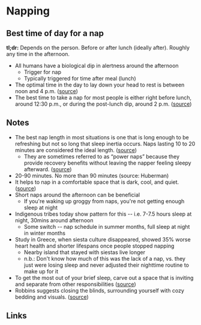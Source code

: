 # Napping

## Best time of day for a nap

**tl;dr:** Depends on the person. Before or after lunch (ideally after). Roughly any time in the afternoon.

- All humans have a biological dip in alertness around the afternoon
  - Trigger for nap
  - Typically triggered for time after meal (lunch)
- The optimal time in the day to lay down your head to rest is between noon and 4 p.m. ([source](https://www.fastcompany.com/90567684/the-case-for-taking-a-mid-day-nap-according-to-experts#:~:text=the%20optimal%20time%20in%20the%20day%20to%20lay%20down%20your%20head%20to%20rest%20is%20between%20noon%20and%204%20p.m.))
- The best time to take a nap for most people is either right before lunch, around 12:30 p.m., or during the post-lunch dip, around 2 p.m. ([source](https://www.sleep.org/whats-the-best-time-of-the-day-to-nap/#:~:text=the%20best%20time%20to%20take%20a%20nap%20for%20most%20people%20is%20either%20right%20before%20lunch%2C%20around%2012%3A30%20p.m.%2C%20or%20during%20the%20post-lunch%20dip%2C%20around%202%20p.m.))

## Notes

- The best nap length in most situations is one that is long enough to be refreshing but not so long that sleep inertia occurs. Naps lasting 10 to 20 minutes are considered the ideal length. ([source](https://www.sleepfoundation.org/sleep-hygiene/napping#:~:text=the%20best%20nap%20length%20in%20most%20situations%20is%20one%20that%20is%20long%20enough%20to%20be%20refreshing%20but%20not%20so%20long%20that%20sleep%20inertia%20occurs.%20naps%20lasting%2010%20to%2020%20minutes%20are%20considered%20the%20ideal%20length.))
  - They are sometimes referred to as “power naps” because they provide recovery benefits without leaving the napper feeling sleepy afterward. ([source](https://www.sleepfoundation.org/sleep-hygiene/napping#:~:text=they%20are%20sometimes%20referred%20to%20as%20%E2%80%9Cpower%20naps%E2%80%9D%20because%20they%20provide%20recovery%20benefits%20without%20leaving%20the%20napper%20feeling%20sleepy%20afterward.))
- 20-90 minutes. No more than 90 minutes (source: Huberman)
- It helps to nap in a comfortable space that is dark, cool, and quiet. ([source](https://www.sleepfoundation.org/sleep-hygiene/napping#:~:text=it%20helps%20to%20nap%20in%20a%20comfortable%20space%20that%20is%20dark%2C%20cool%2C%20and%20quiet.))
- Short naps around the afternoon can be beneficial
  - If you're waking up groggy from naps, you're not getting enough sleep at night
- Indigenous tribes today show pattern for this -- i.e. 7-7.5 hours sleep at night, 30mins around afternoon
  - Some switch -- nap schedule in summer months, full sleep at night in winter months
- Study in Greece, when siesta culture disappeared, showed 35% worse heart health and shorter lifespans once people stopped napping
  - Nearby island that stayed with siestas live longer
  - n.b.: Don't know how much of this was the lack of a nap, vs. they just were losing sleep and never adjusted their nighttime routine to make up for it
- To get the most out of your brief sleep, carve out a space that is inviting and separate from other responsibilities ([source](https://www.fastcompany.com/90567684/the-case-for-taking-a-mid-day-nap-according-to-experts#:~:text=to%20get%20the%20most%20out%20of%20your%20brief%20sleep%2C%20carve%20out%20a%20space%20that%20is%20inviting%20and%20separate%20from%20other%20responsibilities))
- Robbins suggests closing the blinds, surrounding yourself with cozy bedding and visuals. ([source](https://www.fastcompany.com/90567684/the-case-for-taking-a-mid-day-nap-according-to-experts#:~:text=robbins%20suggests%20closing%20the%20blinds%2C%20surrounding%20yourself%20with%20cozy%20bedding%20and%20visuals.))

## Links
